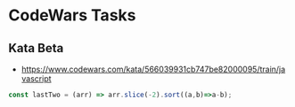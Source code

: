 # CodeWars Tasks
## Kata Beta
* https://www.codewars.com/kata/566039931cb747be82000095/train/javascript
```js
const lastTwo = (arr) => arr.slice(-2).sort((a,b)=>a-b);
```  
